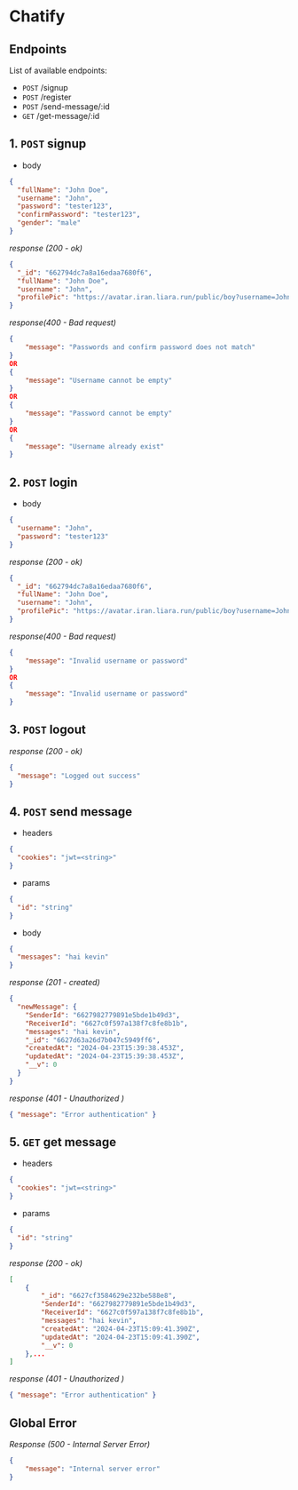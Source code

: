 # Chatify

## Endpoints

List of available endpoints:

- `POST` /signup
- `POST` /register
- `POST` /send-message/:id
- `GET` /get-message/:id

## 1. `POST` signup

- body

```json
{
  "fullName": "John Doe",
  "username": "John",
  "password": "tester123",
  "confirmPassword": "tester123",
  "gender": "male"
}
```

_response (200 - ok)_

```json
{
  "_id": "662794dc7a8a16edaa7680f6",
  "fullName": "John Doe",
  "username": "John",
  "profilePic": "https://avatar.iran.liara.run/public/boy?username=John"
}
```

_response(400 - Bad request)_

```json
{
    "message": "Passwords and confirm password does not match"
}
OR
{
    "message": "Username cannot be empty"
}
OR
{
    "message": "Password cannot be empty"
}
OR
{
    "message": "Username already exist"
}
```

## 2. `POST` login

- body

```json
{
  "username": "John",
  "password": "tester123"
}
```

_response (200 - ok)_

```json
{
  "_id": "662794dc7a8a16edaa7680f6",
  "fullName": "John Doe",
  "username": "John",
  "profilePic": "https://avatar.iran.liara.run/public/boy?username=John"
}
```

_response(400 - Bad request)_

```json
{
    "message": "Invalid username or password"
}
OR
{
    "message": "Invalid username or password"
}
```

## 3. `POST` logout

_response (200 - ok)_

```json
{
  "message": "Logged out success"
}
```

## 4. `POST` send message

- headers

```json
{
  "cookies": "jwt=<string>"
}
```

- params

```json
{
  "id": "string"
}
```

- body

```json
{
  "messages": "hai kevin"
}
```

_response (201 - created)_

```json
{
  "newMessage": {
    "SenderId": "6627982779891e5bde1b49d3",
    "ReceiverId": "6627c0f597a138f7c8fe8b1b",
    "messages": "hai kevin",
    "_id": "6627d63a26d7b047c5949ff6",
    "createdAt": "2024-04-23T15:39:38.453Z",
    "updatedAt": "2024-04-23T15:39:38.453Z",
    "__v": 0
  }
}
```
_response (401 - Unauthorized )_

```json
{ "message": "Error authentication" }
```

## 5. `GET` get message

- headers

```json
{
  "cookies": "jwt=<string>"
}
```

- params

```json
{
  "id": "string"
}
```

_response (200 - ok)_

```json
[
    {
        "_id": "6627cf3584629e232be588e8",
        "SenderId": "6627982779891e5bde1b49d3",
        "ReceiverId": "6627c0f597a138f7c8fe8b1b",
        "messages": "hai kevin",
        "createdAt": "2024-04-23T15:09:41.390Z",
        "updatedAt": "2024-04-23T15:09:41.390Z",
        "__v": 0
    },...
]
```
_response (401 - Unauthorized )_

```json
{ "message": "Error authentication" }
```

## Global Error

_Response (500 - Internal Server Error)_

```JSON
{
    "message": "Internal server error"
}
```
